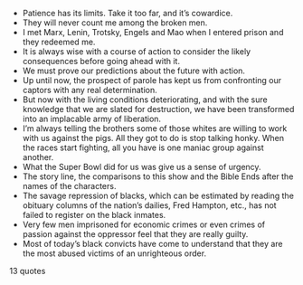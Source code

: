  - Patience has its limits. Take it too far, and it’s cowardice.
 - They will never count me among the broken men.
 - I met Marx, Lenin, Trotsky, Engels and Mao when I entered prison and they redeemed me.
 - It is always wise with a course of action to consider the likely consequences before going ahead with it.
 - We must prove our predictions about the future with action.
 - Up until now, the prospect of parole has kept us from confronting our captors with any real determination.
 - But now with the living conditions deteriorating, and with the sure knowledge that we are slated for destruction, we have been transformed into an implacable army of liberation.
 - I’m always telling the brothers some of those whites are willing to work with us against the pigs. All they got to do is stop talking honky. When the races start fighting, all you have is one maniac group against another.
 - What the Super Bowl did for us was give us a sense of urgency.
 - The story line, the comparisons to this show and the Bible Ends after the names of the characters.
 - The savage repression of blacks, which can be estimated by reading the obituary columns of the nation’s dailies, Fred Hampton, etc., has not failed to register on the black inmates.
 - Very few men imprisoned for economic crimes or even crimes of passion against the oppressor feel that they are really guilty.
 - Most of today’s black convicts have come to understand that they are the most abused victims of an unrighteous order.

13 quotes